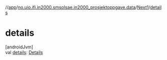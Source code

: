 //[app](../../../index.md)/[no.uio.ifi.in2000.smsolsae.in2000_prosjektoppgave.data](../index.md)/[Next1](index.md)/[details](details.md)

# details

[androidJvm]\
val [details](details.md): [Details](../-details/index.md)
